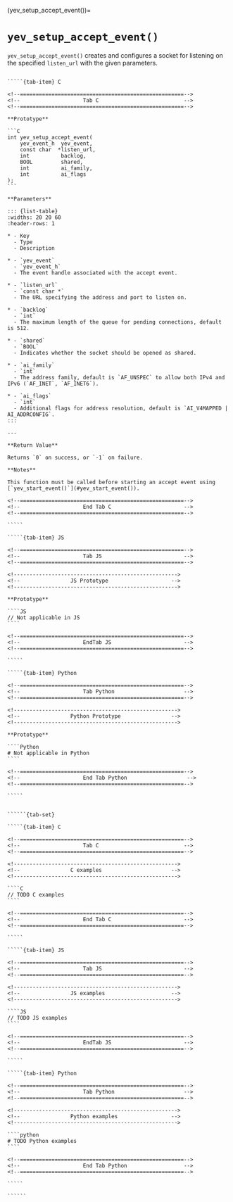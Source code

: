 <!-- ============================================================== -->
(yev_setup_accept_event())=
# `yev_setup_accept_event()`
<!-- ============================================================== -->

`yev_setup_accept_event()` creates and configures a socket for listening on the specified `listen_url` with the given parameters.

<!------------------------------------------------------------>
<!--                    Prototypes                          -->
<!------------------------------------------------------------>

``````{tab-set}

`````{tab-item} C

<!--====================================================-->
<!--                    Tab C                           -->
<!--====================================================-->

**Prototype**

```C
int yev_setup_accept_event(
    yev_event_h  yev_event,
    const char  *listen_url,
    int          backlog,
    BOOL         shared,
    int          ai_family,
    int          ai_flags
);
```

**Parameters**

::: {list-table}
:widths: 20 20 60
:header-rows: 1

* - Key
  - Type
  - Description

* - `yev_event`
  - `yev_event_h`
  - The event handle associated with the accept event.

* - `listen_url`
  - `const char *`
  - The URL specifying the address and port to listen on.

* - `backlog`
  - `int`
  - The maximum length of the queue for pending connections, default is 512.

* - `shared`
  - `BOOL`
  - Indicates whether the socket should be opened as shared.

* - `ai_family`
  - `int`
  - The address family, default is `AF_UNSPEC` to allow both IPv4 and IPv6 (`AF_INET`, `AF_INET6`).

* - `ai_flags`
  - `int`
  - Additional flags for address resolution, default is `AI_V4MAPPED | AI_ADDRCONFIG`.
:::

---

**Return Value**

Returns `0` on success, or `-1` on failure.

**Notes**

This function must be called before starting an accept event using [`yev_start_event()`](#yev_start_event()).

<!--====================================================-->
<!--                    End Tab C                       -->
<!--====================================================-->

`````

`````{tab-item} JS

<!--====================================================-->
<!--                    Tab JS                          -->
<!--====================================================-->

<!---------------------------------------------------->
<!--                JS Prototype                    -->
<!---------------------------------------------------->

**Prototype**

````JS
// Not applicable in JS
````

<!--====================================================-->
<!--                    EndTab JS                       -->
<!--====================================================-->

`````

`````{tab-item} Python

<!--====================================================-->
<!--                    Tab Python                      -->
<!--====================================================-->

<!---------------------------------------------------->
<!--                Python Prototype                -->
<!---------------------------------------------------->

**Prototype**

````Python
# Not applicable in Python
````

<!--====================================================-->
<!--                    End Tab Python                   -->
<!--====================================================-->

`````

``````

<!------------------------------------------------------------>
<!--                    Examples                            -->
<!------------------------------------------------------------>

```````{dropdown} Examples

``````{tab-set}

`````{tab-item} C

<!--====================================================-->
<!--                    Tab C                           -->
<!--====================================================-->

<!---------------------------------------------------->
<!--                C examples                      -->
<!---------------------------------------------------->

````C
// TODO C examples
````

<!--====================================================-->
<!--                    End Tab C                       -->
<!--====================================================-->

`````

`````{tab-item} JS

<!--====================================================-->
<!--                    Tab JS                          -->
<!--====================================================-->

<!---------------------------------------------------->
<!--                JS examples                     -->
<!---------------------------------------------------->

````JS
// TODO JS examples
````

<!--====================================================-->
<!--                    EndTab JS                       -->
<!--====================================================-->

`````

`````{tab-item} Python

<!--====================================================-->
<!--                    Tab Python                      -->
<!--====================================================-->

<!---------------------------------------------------->
<!--                Python examples                 -->
<!---------------------------------------------------->

````python
# TODO Python examples
````

<!--====================================================-->
<!--                    End Tab Python                  -->
<!--====================================================-->

`````

``````

```````
